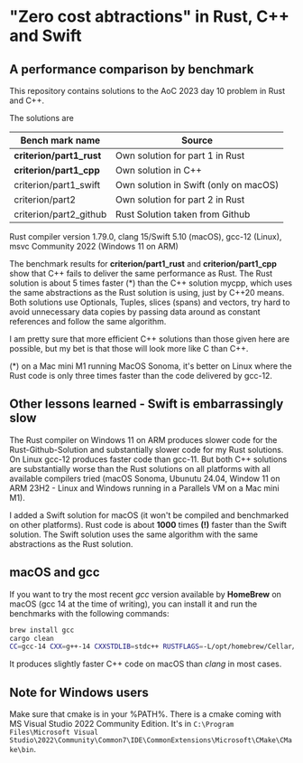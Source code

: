 # "Zero cost abtractions" in Rust, C++ and Swift 
## A performance comparison by benchmark

This repository contains solutions to the AoC 2023 day 10 problem in Rust and C++.

The solutions are

| Bench mark name | Source |
------------------|---------
| **criterion/part1_rust** | Own solution for part 1 in Rust |
| **criterion/part1_cpp** | Own solution in C++ |
| criterion/part1_swift | Own solution in Swift (only on macOS) |
| criterion/part2 | Own solution for part 2 in Rust |
| criterion/part2_github | Rust Solution taken from Github |

Rust compiler version 1.79.0, clang 15/Swift 5.10 (macOS), gcc-12 (Linux), msvc Community 2022 (Windows 11 on ARM)

The benchmark results for **criterion/part1_rust** and **criterion/part1_cpp** show that C++ fails to deliver the same performance as Rust. The Rust solution is about 5 times faster (*) than the C++ solution mycpp, which uses the same abstractions as the Rust solution is using, just by C++20 means. Both solutions use Optionals, Tuples, slices (spans) and vectors, try hard to avoid unnecessary data copies by passing data around as constant references and follow the same algorithm.

I am pretty sure that more efficient C++ solutions than those given here are possible, but my bet is that those will look more like C than C++.



(*) on a Mac mini M1 running MacOS Sonoma, it's better on Linux where the Rust code is only three times faster than the code delivered by gcc-12.

## Other lessons learned - Swift is embarrassingly slow

The Rust compiler on Windows 11 on ARM produces slower code for the Rust-Github-Solution and substantially slower code for my Rust solutions. On Linux gcc-12 produces faster code than gcc-11. But both C++ solutions are substantially worse than the Rust solutions on all platforms with all available compilers tried (macOS Sonoma, Ubunutu 24.04, Window 11 on ARM 23H2 - Linux and Windows running in a Parallels VM on a Mac mini M1).

I added a Swift solution for macOS (it won't be compiled and benchmarked on other platforms). Rust code is about **1000** times **(!)** faster than the Swift solution. The Swift solution uses the same algorithm with the same abstractions as the Rust solution.

## macOS and gcc

If you want to try the most recent *gcc* version available by **HomeBrew** on macOS (gcc 14 at the time of writing), you can install it and run the benchmarks with the following commands:

```bash
brew install gcc
cargo clean
CC=gcc-14 CXX=g++-14 CXXSTDLIB=stdc++ RUSTFLAGS=-L/opt/homebrew/Cellar/gcc/14.1.0_1/lib/gcc/current/ cargo bench
```

It produces slightly faster C++ code on macOS than *clang* in most cases.

## Note for Windows users

Make sure that cmake is in your %PATH%. There is a cmake coming with MS Visual Studio 2022 Community Edition. It's in `C:\Program Files\Microsoft Visual Studio\2022\Community\Common7\IDE\CommonExtensions\Microsoft\CMake\CMake\bin`.